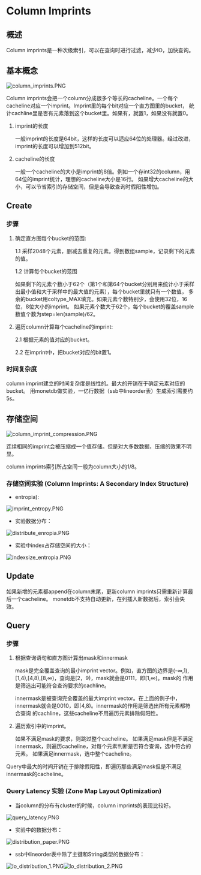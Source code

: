 # Column Imprints

## 概述

Column imprints是一种次级索引，可以在查询时进行过滤，减少IO，加快查询。

## 基本概念

![column_imprints.PNG](image/column_imprints.PNG)

Column imprints会把一个column分成很多个等长的cacheline。一个每个cacheline对应一个imprint。Imprint里的每个bit对应一个直方图里的bucket，
统计cachline里是否有元素落到这个bucket里。如果有，就置1，如果没有就置0。

1. imprint的长度

    一般imprint的长度是64bit，这样的长度可以适应64位的处理器。经过改进，imprint的长度可以增加到512bit。
  
2. cacheline的长度
  
    一般一个cacheline的大小是imprint的8倍。例如一个存int32的column，用64位的imprint统计，理想的cacheline大小是16行。
    如果增大cacheline的大小，可以节省索引的存储空间，但是会导致查询时假阳性增加。

## Create

### 步骤

1. 确定直方图每个bucket的范围: 

   1.1 采样2048个元素，删减去重复的元素。得到数组sample，记录剩下的元素的值。

   1.2 计算每个bucket的范围

    如果剩下的元素个数小于62个（第1个和第64个bucket分别用来统计小于采样出最小值和大于采样中的最大值的元素），每个bucket里就只有一个数值，
    多余的bucket用coltype_MAX填充。如果元素个数特别少，会使用32位，16位，8位大小的imprint。
    如果元素个数大于62个，每个bucket的覆盖sample数值个数为step=len(sample)/62。

2. 遍历column计算每个cacheline的imprint:

   2.1 根据元素的值对应的bucket。

   2.2 在imprint中，把bucket对应的bit置1。

### 时间复杂度

column imprint建立的时间复杂度是线性的。最大的开销在于确定元素对应的bucket。
用monetdb做实验，一亿行数据（ssb中lineorder表）生成索引需要约5s。

## 存储空间

![column_imprint_compression.PNG](image/column_imprint_compression.PNG)

连续相同的imprint会被压缩成一个值存储。但是对大多数数据，压缩的效果不明显。

column imprints索引所占空间一般为column大小的1/8。

### 存储空间实验 (Column Imprints: A Secondary Index Structure)

* entropia):

![imprint_entropy.PNG](image/imprint_entropy.PNG)

* 实验数据分布：

![distribute_enropia.PNG](image/distribute_enropia.PNG)

* 实验中index占存储空间的大小：

![indexsize_entropia.PNG](image/indexsize_entropia.PNG)


## Update

如果新增的元素都append在column末尾，更新column imprints只需重新计算最后一个cacheline。
monetdb不支持自动更新，在列插入新数据后，索引会失效。

## Query

### 步骤

1. 根据查询语句和直方图计算出mask和innermask

   mask是完全覆盖查询的最小imprint vector。例如，直方图的边界是(-∞,1),[1,4),[4,8),[8,∞)，查询是[2，9)，mask就会是0111，即[1,∞)。mask的
   作用是筛选出可能符合查询要求的cachline。

   innermask是被查询完全覆盖的最大imprint vector。在上面的例子中，innermask就会是0010，即[4,8)。innermask的作用是筛选出所有元素都符合查询
   的cachline，这些cacheline不用遍历元素排除假阳性。

2. 遍历索引中的imprint。

   如果不满足mask的要求，则跳过整个cacheline。
   如果满足mask但是不满足innermask，则遍历cacheline，对每个元素判断是否符合查询，选中符合的元素。
   如果满足innermask，选中整个cacheline。

Query中最大的时间开销在于排除假阳性，即遍历那些满足mask但是不满足innermask的cacheline。

### Query Latency 实验 (Zone Map Layout Optimization)

* 当column的分布有cluster的时候，column imprints的表现比较好。

![query_latency.PNG](image/query_latency.PNG)

* 实验中的数据分布：

![distribution_paper.PNG](image/distribution_paper.PNG)

* ssb中lineorder表中除了主键和String类型的数据分布：

![lo_distribution_1.PNG](image/lo_distribution_1.PNG)![lo_distribution_2.PNG](image/lo_distribution_2.PNG)


